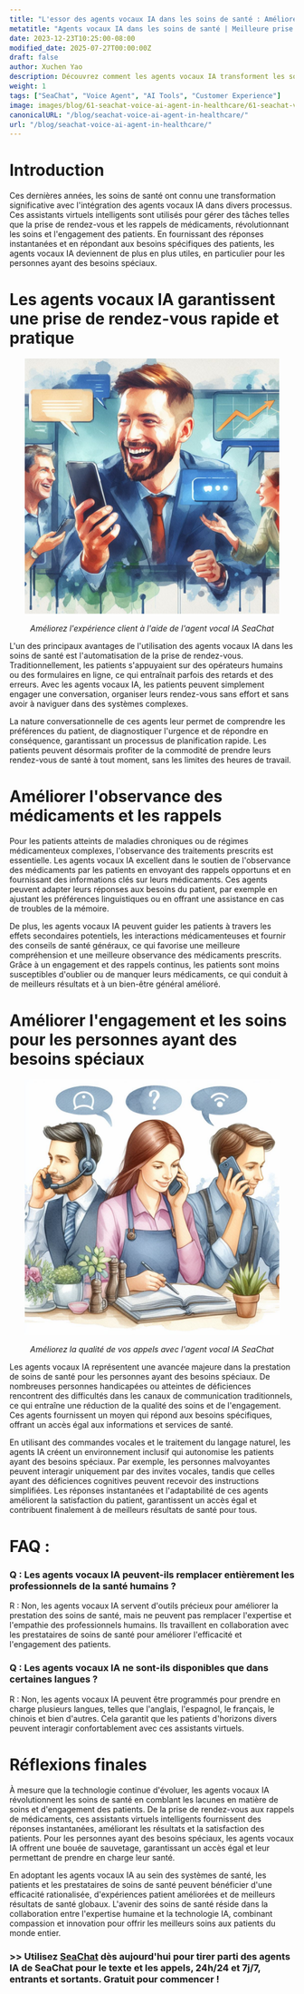 ```yaml
---
title: "L'essor des agents vocaux IA dans les soins de santé : Améliorer les soins et l'engagement des patients"
metatitle: "Agents vocaux IA dans les soins de santé | Meilleure prise en charge des patients"
date: 2023-12-23T10:25:00-08:00
modified_date: 2025-07-27T00:00:00Z
draft: false
author: Xuchen Yao
description: Découvrez comment les agents vocaux IA transforment les soins de santé avec des réponses instantanées pour la prise de rendez-vous et les rappels de médicaments, bénéficiant aux patients ayant des besoins spéciaux.
weight: 1
tags: ["SeaChat", "Voice Agent", "AI Tools", "Customer Experience"]
image: images/blog/61-seachat-voice-ai-agent-in-healthcare/61-seachat-voice-ai-agent-in-healthcare.png
canonicalURL: "/blog/seachat-voice-ai-agent-in-healthcare/"
url: "/blog/seachat-voice-ai-agent-in-healthcare/"
---
```


# Introduction

Ces dernières années, les soins de santé ont connu une transformation significative avec l'intégration des agents vocaux IA dans divers processus. Ces assistants virtuels intelligents sont utilisés pour gérer des tâches telles que la prise de rendez-vous et les rappels de médicaments, révolutionnant les soins et l'engagement des patients. En fournissant des réponses instantanées et en répondant aux besoins spécifiques des patients, les agents vocaux IA deviennent de plus en plus utiles, en particulier pour les personnes ayant des besoins spéciaux.

# Les agents vocaux IA garantissent une prise de rendez-vous rapide et pratique

<center>
<img height="450px" src="/images/blog/50x-all-seachat-agents/stay-connected-using-seachat-agents.jpeg" alt="Améliorez l'expérience client à l'aide de l'agent vocal IA SeaChat"/>

*Améliorez l'expérience client à l'aide de l'agent vocal IA SeaChat*
</center>

L'un des principaux avantages de l'utilisation des agents vocaux IA dans les soins de santé est l'automatisation de la prise de rendez-vous. Traditionnellement, les patients s'appuyaient sur des opérateurs humains ou des formulaires en ligne, ce qui entraînait parfois des retards et des erreurs. Avec les agents vocaux IA, les patients peuvent simplement engager une conversation, organiser leurs rendez-vous sans effort et sans avoir à naviguer dans des systèmes complexes.

La nature conversationnelle de ces agents leur permet de comprendre les préférences du patient, de diagnostiquer l'urgence et de répondre en conséquence, garantissant un processus de planification rapide. Les patients peuvent désormais profiter de la commodité de prendre leurs rendez-vous de santé à tout moment, sans les limites des heures de travail.

# Améliorer l'observance des médicaments et les rappels

Pour les patients atteints de maladies chroniques ou de régimes médicamenteux complexes, l'observance des traitements prescrits est essentielle. Les agents vocaux IA excellent dans le soutien de l'observance des médicaments par les patients en envoyant des rappels opportuns et en fournissant des informations clés sur leurs médicaments. Ces agents peuvent adapter leurs réponses aux besoins du patient, par exemple en ajustant les préférences linguistiques ou en offrant une assistance en cas de troubles de la mémoire.

De plus, les agents vocaux IA peuvent guider les patients à travers les effets secondaires potentiels, les interactions médicamenteuses et fournir des conseils de santé généraux, ce qui favorise une meilleure compréhension et une meilleure observance des médicaments prescrits. Grâce à un engagement et des rappels continus, les patients sont moins susceptibles d'oublier ou de manquer leurs médicaments, ce qui conduit à de meilleurs résultats et à un bien-être général amélioré.

# Améliorer l'engagement et les soins pour les personnes ayant des besoins spéciaux

<center>
<img height="450px" src="/images/blog/50x-all-seachat-agents/transfer-to-and-from-ai-agent.jpeg" alt="Améliorez la qualité de vos appels avec l'agent vocal IA SeaChat"/>

*Améliorez la qualité de vos appels avec l'agent vocal IA SeaChat*
</center>


Les agents vocaux IA représentent une avancée majeure dans la prestation de soins de santé pour les personnes ayant des besoins spéciaux. De nombreuses personnes handicapées ou atteintes de déficiences rencontrent des difficultés dans les canaux de communication traditionnels, ce qui entraîne une réduction de la qualité des soins et de l'engagement. Ces agents fournissent un moyen qui répond aux besoins spécifiques, offrant un accès égal aux informations et services de santé.

En utilisant des commandes vocales et le traitement du langage naturel, les agents IA créent un environnement inclusif qui autonomise les patients ayant des besoins spéciaux. Par exemple, les personnes malvoyantes peuvent interagir uniquement par des invites vocales, tandis que celles ayant des déficiences cognitives peuvent recevoir des instructions simplifiées. Les réponses instantanées et l'adaptabilité de ces agents améliorent la satisfaction du patient, garantissent un accès égal et contribuent finalement à de meilleurs résultats de santé pour tous.

# FAQ :

### Q : Les agents vocaux IA peuvent-ils remplacer entièrement les professionnels de la santé humains ?
R : Non, les agents vocaux IA servent d'outils précieux pour améliorer la prestation des soins de santé, mais ne peuvent pas remplacer l'expertise et l'empathie des professionnels humains. Ils travaillent en collaboration avec les prestataires de soins de santé pour améliorer l'efficacité et l'engagement des patients.

### Q : Les agents vocaux IA ne sont-ils disponibles que dans certaines langues ?
R : Non, les agents vocaux IA peuvent être programmés pour prendre en charge plusieurs langues, telles que l'anglais, l'espagnol, le français, le chinois et bien d'autres. Cela garantit que les patients d'horizons divers peuvent interagir confortablement avec ces assistants virtuels.

# Réflexions finales

À mesure que la technologie continue d'évoluer, les agents vocaux IA révolutionnent les soins de santé en comblant les lacunes en matière de soins et d'engagement des patients. De la prise de rendez-vous aux rappels de médicaments, ces assistants virtuels intelligents fournissent des réponses instantanées, améliorant les résultats et la satisfaction des patients. Pour les personnes ayant des besoins spéciaux, les agents vocaux IA offrent une bouée de sauvetage, garantissant un accès égal et leur permettant de prendre en charge leur santé.

En adoptant les agents vocaux IA au sein des systèmes de santé, les patients et les prestataires de soins de santé peuvent bénéficier d'une efficacité rationalisée, d'expériences patient améliorées et de meilleurs résultats de santé globaux. L'avenir des soins de santé réside dans la collaboration entre l'expertise humaine et la technologie IA, combinant compassion et innovation pour offrir les meilleurs soins aux patients du monde entier.


### >> Utilisez [SeaChat](https://chat.seasalt.ai/?utm_source=blog) dès aujourd'hui pour tirer parti des agents IA de SeaChat pour le texte et les appels, 24h/24 et 7j/7, entrants et sortants. Gratuit pour commencer !
